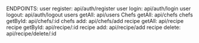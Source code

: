 ENDPOINTS: user register: api/auth/register
           user login:    api/auth/login
           user logout: api/auth/logout
           users getAll: api/users
           Chefs getAll: api/chefs
           chefs getById: api/chefs/:id
           chefs add: api/chefs/add
           recipe getAll: api/recipe
           recipe getById: api/recipe/:id
           recipe add: api/recipe/add
           recipe delete: api/recipe/delete/:id
